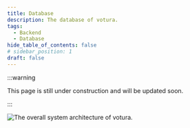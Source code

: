 ```yaml
---
title: Database
description: The database of votura.
tags:
  - Backend
  - Database
hide_table_of_contents: false
# sidebar_position: 1
draft: false
---
```


:::warning

This page is still under construction and will be updated soon.

:::

![The overall system architecture of votura.](../../../../static/uml/dataModel.svg)
